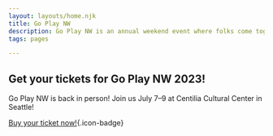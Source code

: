 ```yaml
---
layout: layouts/home.njk
title: Go Play NW
description: Go Play NW is an annual weekend event where folks come together to play tabletop role-playing, story, board, and card games. Meet new people! Play new games!
tags: pages

---
```

## Get your tickets for Go Play NW 2023!
Go Play NW is back in person! Join us July 7–9 at Centilia Cultural Center in Seattle!

[Buy your ticket now!](/register){.icon-badge}
